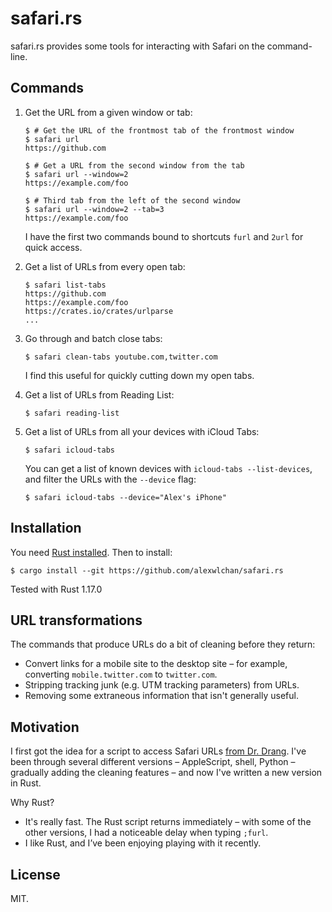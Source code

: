 # safari.rs

safari.rs provides some tools for interacting with Safari on the command-line.

## Commands

1.  Get the URL from a given window or tab:

    ```console
    $ # Get the URL of the frontmost tab of the frontmost window
    $ safari url
    https://github.com

    $ # Get a URL from the second window from the tab
    $ safari url --window=2
    https://example.com/foo

    $ # Third tab from the left of the second window
    $ safari url --window=2 --tab=3
    https://example.com/foo
    ```

    I have the first two commands bound to shortcuts `furl` and `2url` for quick access.

2.  Get a list of URLs from every open tab:

    ```console
    $ safari list-tabs
    https://github.com
    https://example.com/foo
    https://crates.io/crates/urlparse
    ...
    ```

3.  Go through and batch close tabs:

    ```console
    $ safari clean-tabs youtube.com,twitter.com
    ```

    I find this useful for quickly cutting down my open tabs.

4.  Get a list of URLs from Reading List:

    ```console
    $ safari reading-list
    ```

5.  Get a list of URLs from all your devices with iCloud Tabs:

    ```console
    $ safari icloud-tabs
    ```

    You can get a list of known devices with `icloud-tabs --list-devices`, and filter the URLs with the `--device` flag:

    ```console
    $ safari icloud-tabs --device="Alex's iPhone"
    ```

## Installation

You need [Rust installed][rust].
Then to install:

```console
$ cargo install --git https://github.com/alexwlchan/safari.rs
```

Tested with Rust 1.17.0

[rust]: https://www.rust-lang.org/en-US/install.html

## URL transformations

The commands that produce URLs do a bit of cleaning before they return:

*   Convert links for a mobile site to the desktop site – for example, converting `mobile.twitter.com` to `twitter.com`.
*   Stripping tracking junk (e.g. UTM tracking parameters) from URLs.
*   Removing some extraneous information that isn't generally useful.

## Motivation

I first got the idea for a script to access Safari URLs [from Dr. Drang][dr].
I've been through several different versions – AppleScript, shell, Python –
gradually adding the cleaning features – and now I've written a new
version in Rust.

Why Rust?

*   It's really fast.  The Rust script returns immediately – with some of
    the other versions, I had a noticeable delay when typing `;furl`.
*   I like Rust, and I’ve been enjoying playing with it recently.

[dr]: http://www.leancrew.com/all-this/2009/07/safari-tab-urls-via-textexpander/

## License

MIT.
